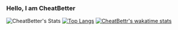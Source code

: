 ### Hello, I am CheatBetter

![CheatBetter's Stats](https://github-readme-stats.vercel.app/api?username=CheatBetter&show_icons=true&theme=radical)
[![Top Langs](https://github-readme-stats.vercel.app/api/top-langs/?username=CheatBetter)](https://github.com/anuraghazra/github-readme-stats)
[![CheatBettr's wakatime stats](https://github-readme-stats.vercel.app/api/wakatime?username=CheatBetter)](https://github.com/anuraghazra/github-readme-stats)
